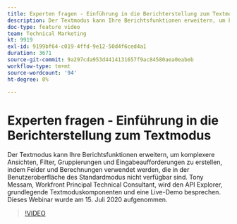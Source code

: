 ```yaml
---
title: Experten fragen - Einführung in die Berichterstellung zum Textmodus
description: Der Textmodus kann Ihre Berichtsfunktionen erweitern, um komplexere Ansichten, Filter, Gruppierungen und Eingabeaufforderungen zu erstellen. Dieses Webinar wurde am 15. Juli 2020 aufgenommen.
doc-type: feature video
team: Technical Marketing
kt: 9919
exl-id: 9199bf64-c019-4ffd-9e12-50d4f6ced4a1
duration: 3671
source-git-commit: 9a297cda953d4414131657f9ac84580aea0eabeb
workflow-type: tm+mt
source-wordcount: '94'
ht-degree: 0%

---
```


# Experten fragen - Einführung in die Berichterstellung zum Textmodus

Der Textmodus kann Ihre Berichtsfunktionen erweitern, um komplexere Ansichten, Filter, Gruppierungen und Eingabeaufforderungen zu erstellen, indem Felder und Berechnungen verwendet werden, die in der Benutzeroberfläche des Standardmodus nicht verfügbar sind. Tony Messam, Workfront Principal Technical Consultant, wird den API Explorer, grundlegende Textmoduskomponenten und eine Live-Demo besprechen. Dieses Webinar wurde am 15. Juli 2020 aufgenommen.

>[!VIDEO](https://video.tv.adobe.com/v/341125/?quality=12)
